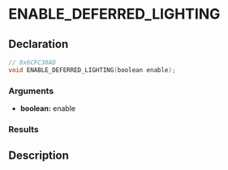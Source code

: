 # ENABLE_DEFERRED_LIGHTING

## Declaration
```cpp
// 0x6CFC30AD
void ENABLE_DEFERRED_LIGHTING(boolean enable);
```

### Arguments
- **boolean:** enable

### Results

## Description
